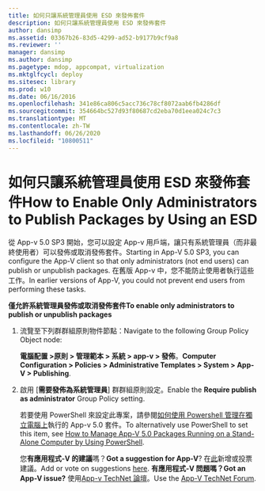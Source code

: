 ```yaml
---
title: 如何只讓系統管理員使用 ESD 來發佈套件
description: 如何只讓系統管理員使用 ESD 來發佈套件
author: dansimp
ms.assetid: 03367b26-83d5-4299-ad52-b9177b9cf9a8
ms.reviewer: ''
manager: dansimp
ms.author: dansimp
ms.pagetype: mdop, appcompat, virtualization
ms.mktglfcycl: deploy
ms.sitesec: library
ms.prod: w10
ms.date: 06/16/2016
ms.openlocfilehash: 341e86ca806c5acc736c78cf8072aab6fb4286df
ms.sourcegitcommit: 354664bc527d93f80687cd2eba70d1eea024c7c3
ms.translationtype: MT
ms.contentlocale: zh-TW
ms.lasthandoff: 06/26/2020
ms.locfileid: "10800511"
---
```

# <span data-ttu-id="b68c1-103">如何只讓系統管理員使用 ESD 來發佈套件</span><span class="sxs-lookup"><span data-stu-id="b68c1-103">How to Enable Only Administrators to Publish Packages by Using an ESD</span></span>


<span data-ttu-id="b68c1-104">從 App-v 5.0 SP3 開始，您可以設定 App-v 用戶端，讓只有系統管理員（而非最終使用者）可以發佈或取消發佈套件。</span><span class="sxs-lookup"><span data-stu-id="b68c1-104">Starting in App-V 5.0 SP3, you can configure the App-V client so that only administrators (not end users) can publish or unpublish packages.</span></span> <span data-ttu-id="b68c1-105">在舊版 App-v 中，您不能防止使用者執行這些工作。</span><span class="sxs-lookup"><span data-stu-id="b68c1-105">In earlier versions of App-V, you could not prevent end users from performing these tasks.</span></span>

**<span data-ttu-id="b68c1-106">僅允許系統管理員發佈或取消發佈套件</span><span class="sxs-lookup"><span data-stu-id="b68c1-106">To enable only administrators to publish or unpublish packages</span></span>**

1.  <span data-ttu-id="b68c1-107">流覽至下列群群組原則物件節點：</span><span class="sxs-lookup"><span data-stu-id="b68c1-107">Navigate to the following Group Policy Object node:</span></span>

    <span data-ttu-id="b68c1-108">**電腦配置 &gt;原則 &gt; 管理範本 &gt; 系統 &gt; app-v &gt; 發佈**。</span><span class="sxs-lookup"><span data-stu-id="b68c1-108">**Computer Configuration &gt; Policies &gt; Administrative Templates &gt; System &gt; App-V &gt; Publishing**.</span></span>

2.  <span data-ttu-id="b68c1-109">啟用 [**需要發佈為系統管理員**] 群群組原則設定。</span><span class="sxs-lookup"><span data-stu-id="b68c1-109">Enable the **Require publish as administrator** Group Policy setting.</span></span>

    <span data-ttu-id="b68c1-110">若要使用 PowerShell 來設定此專案，請參閱[如何使用 Powershell 管理在獨立電腦上](how-to-manage-app-v-50-packages-running-on-a-stand-alone-computer-by-using-powershell.md#bkmk-admins-pub-pkgs)執行的 App-v 5.0 套件。</span><span class="sxs-lookup"><span data-stu-id="b68c1-110">To alternatively use PowerShell to set this item, see [How to Manage App-V 5.0 Packages Running on a Stand-Alone Computer by Using PowerShell](how-to-manage-app-v-50-packages-running-on-a-stand-alone-computer-by-using-powershell.md#bkmk-admins-pub-pkgs).</span></span>

    <span data-ttu-id="b68c1-111">您**有應用程式-V 的建議**嗎？</span><span class="sxs-lookup"><span data-stu-id="b68c1-111">**Got a suggestion for App-V**?</span></span> <span data-ttu-id="b68c1-112">在[此](http://appv.uservoice.com/forums/280448-microsoft-application-virtualization)新增或投票建議。</span><span class="sxs-lookup"><span data-stu-id="b68c1-112">Add or vote on suggestions [here](http://appv.uservoice.com/forums/280448-microsoft-application-virtualization).</span></span> **<span data-ttu-id="b68c1-113">有應用程式-V 問題嗎？</span><span class="sxs-lookup"><span data-stu-id="b68c1-113">Got an App-V issue?</span></span>** <span data-ttu-id="b68c1-114">使用[App-v TechNet 論壇](https://social.technet.microsoft.com/Forums/home?forum=mdopappv)。</span><span class="sxs-lookup"><span data-stu-id="b68c1-114">Use the [App-V TechNet Forum](https://social.technet.microsoft.com/Forums/home?forum=mdopappv).</span></span>

 

 





